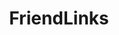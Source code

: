 ---
layout: List
title: FriendLinks
items:
  - text: Toryz's site
    link: https://toryz-me.netlify.app

---